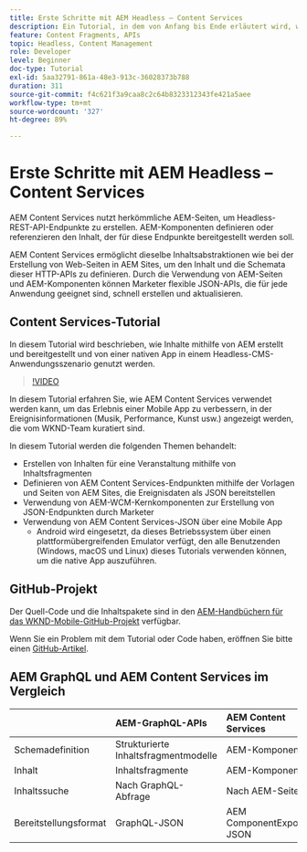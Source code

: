 ```yaml
---
title: Erste Schritte mit AEM Headless – Content Services
description: Ein Tutorial, in dem von Anfang bis Ende erläutert wird, wie Inhalte mithilfe von AEM Headless aufgebaut und bereitgestellt werden können.
feature: Content Fragments, APIs
topic: Headless, Content Management
role: Developer
level: Beginner
doc-type: Tutorial
exl-id: 5aa32791-861a-48e3-913c-36028373b788
duration: 311
source-git-commit: f4c621f3a9caa8c2c64b8323312343fe421a5aee
workflow-type: tm+mt
source-wordcount: '327'
ht-degree: 89%

---
```


# Erste Schritte mit AEM Headless – Content Services

AEM Content Services nutzt herkömmliche AEM-Seiten, um Headless-REST-API-Endpunkte zu erstellen. AEM-Komponenten definieren oder referenzieren den Inhalt, der für diese Endpunkte bereitgestellt werden soll.

AEM Content Services ermöglicht dieselbe Inhaltsabstraktionen wie bei der Erstellung von Web-Seiten in AEM Sites, um den Inhalt und die Schemata dieser HTTP-APIs zu definieren. Durch die Verwendung von AEM-Seiten und AEM-Komponenten können Marketer flexible JSON-APIs, die für jede Anwendung geeignet sind, schnell erstellen und aktualisieren.

## Content Services-Tutorial

In diesem Tutorial wird beschrieben, wie Inhalte mithilfe von AEM erstellt und bereitgestellt und von einer nativen App in einem Headless-CMS-Anwendungsszenario genutzt werden.

>[!VIDEO](https://video.tv.adobe.com/v/28315?quality=12&learn=on)

In diesem Tutorial erfahren Sie, wie AEM Content Services verwendet werden kann, um das Erlebnis einer Mobile App zu verbessern, in der Ereignisinformationen (Musik, Performance, Kunst usw.) angezeigt werden, die vom WKND-Team kuratiert sind.

In diesem Tutorial werden die folgenden Themen behandelt:

* Erstellen von Inhalten für eine Veranstaltung mithilfe von Inhaltsfragmenten
* Definieren von AEM Content Services-Endpunkten mithilfe der Vorlagen und Seiten von AEM Sites, die Ereignisdaten als JSON bereitstellen
* Verwendung von AEM-WCM-Kernkomponenten zur Erstellung von JSON-Endpunkten durch Marketer
* Verwendung von AEM Content Services-JSON über eine Mobile App
   * Android wird eingesetzt, da dieses Betriebssystem über einen plattformübergreifenden Emulator verfügt, den alle Benutzenden (Windows, macOS und Linux) dieses Tutorials verwenden können, um die native App auszuführen.

## GitHub-Projekt

Der Quell-Code und die Inhaltspakete sind in den [AEM-Handbüchern für das WKND-Mobile-GitHub-Projekt](https://github.com/adobe/aem-guides-wknd-mobile) verfügbar.

Wenn Sie ein Problem mit dem Tutorial oder Code haben, eröffnen Sie bitte einen [GitHub-Artikel](https://github.com/adobe/aem-guides-wknd-mobile/issues).

## AEM GraphQL und AEM Content Services im Vergleich

|                                | AEM-GraphQL-APIs | AEM Content Services |
|--------------------------------|:-----------------|:---------------------|
| Schemadefinition | Strukturierte Inhaltsfragmentmodelle | AEM-Komponenten |
| Inhalt | Inhaltsfragmente | AEM-Komponenten |
| Inhaltssuche | Nach GraphQL-Abfrage | Nach AEM-Seite |
| Bereitstellungsformat | GraphQL-JSON | AEM ComponentExporter-JSON |
